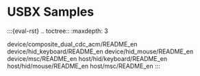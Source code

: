 # USBX Samples

:::{eval-rst}
.. toctree::
   :maxdepth: 3

   device/composite_dual_cdc_acm/README_en
   device/hid_keyboard/README_en
   device/hid_mouse/README_en
   device/msc/README_en
   host/hid/keyboard/README_en
   host/hid/mouse/README_en
   host/msc/README_en
:::
